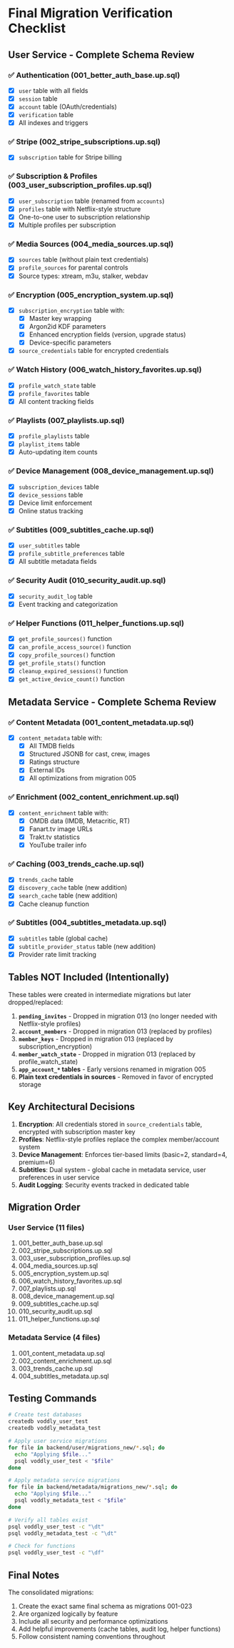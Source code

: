 # Final Migration Verification Checklist

## User Service - Complete Schema Review

### ✅ Authentication (001_better_auth_base.up.sql)
- [x] `user` table with all fields
- [x] `session` table
- [x] `account` table (OAuth/credentials)
- [x] `verification` table
- [x] All indexes and triggers

### ✅ Stripe (002_stripe_subscriptions.up.sql)
- [x] `subscription` table for Stripe billing

### ✅ Subscription & Profiles (003_user_subscription_profiles.up.sql)
- [x] `user_subscription` table (renamed from `accounts`)
- [x] `profiles` table with Netflix-style structure
- [x] One-to-one user to subscription relationship
- [x] Multiple profiles per subscription

### ✅ Media Sources (004_media_sources.up.sql)
- [x] `sources` table (without plain text credentials)
- [x] `profile_sources` for parental controls
- [x] Source types: xtream, m3u, stalker, webdav

### ✅ Encryption (005_encryption_system.up.sql)
- [x] `subscription_encryption` table with:
  - [x] Master key wrapping
  - [x] Argon2id KDF parameters
  - [x] Enhanced encryption fields (version, upgrade status)
  - [x] Device-specific parameters
- [x] `source_credentials` table for encrypted credentials

### ✅ Watch History (006_watch_history_favorites.up.sql)
- [x] `profile_watch_state` table
- [x] `profile_favorites` table
- [x] All content tracking fields

### ✅ Playlists (007_playlists.up.sql)
- [x] `profile_playlists` table
- [x] `playlist_items` table
- [x] Auto-updating item counts

### ✅ Device Management (008_device_management.up.sql)
- [x] `subscription_devices` table
- [x] `device_sessions` table
- [x] Device limit enforcement
- [x] Online status tracking

### ✅ Subtitles (009_subtitles_cache.up.sql)
- [x] `user_subtitles` table
- [x] `profile_subtitle_preferences` table
- [x] All subtitle metadata fields

### ✅ Security Audit (010_security_audit.up.sql)
- [x] `security_audit_log` table
- [x] Event tracking and categorization

### ✅ Helper Functions (011_helper_functions.up.sql)
- [x] `get_profile_sources()` function
- [x] `can_profile_access_source()` function
- [x] `copy_profile_sources()` function
- [x] `get_profile_stats()` function
- [x] `cleanup_expired_sessions()` function
- [x] `get_active_device_count()` function

## Metadata Service - Complete Schema Review

### ✅ Content Metadata (001_content_metadata.up.sql)
- [x] `content_metadata` table with:
  - [x] All TMDB fields
  - [x] Structured JSONB for cast, crew, images
  - [x] Ratings structure
  - [x] External IDs
  - [x] All optimizations from migration 005

### ✅ Enrichment (002_content_enrichment.up.sql)
- [x] `content_enrichment` table with:
  - [x] OMDB data (IMDB, Metacritic, RT)
  - [x] Fanart.tv image URLs
  - [x] Trakt.tv statistics
  - [x] YouTube trailer info

### ✅ Caching (003_trends_cache.up.sql)
- [x] `trends_cache` table
- [x] `discovery_cache` table (new addition)
- [x] `search_cache` table (new addition)
- [x] Cache cleanup function

### ✅ Subtitles (004_subtitles_metadata.up.sql)
- [x] `subtitles` table (global cache)
- [x] `subtitle_provider_status` table (new addition)
- [x] Provider rate limit tracking

## Tables NOT Included (Intentionally)

These tables were created in intermediate migrations but later dropped/replaced:

1. **`pending_invites`** - Dropped in migration 013 (no longer needed with Netflix-style profiles)
2. **`account_members`** - Dropped in migration 013 (replaced by profiles)
3. **`member_keys`** - Dropped in migration 013 (replaced by subscription_encryption)
4. **`member_watch_state`** - Dropped in migration 013 (replaced by profile_watch_state)
5. **`app_account_*` tables** - Early versions renamed in migration 005
6. **Plain text credentials in sources** - Removed in favor of encrypted storage

## Key Architectural Decisions

1. **Encryption**: All credentials stored in `source_credentials` table, encrypted with subscription master key
2. **Profiles**: Netflix-style profiles replace the complex member/account system
3. **Device Management**: Enforces tier-based limits (basic=2, standard=4, premium=6)
4. **Subtitles**: Dual system - global cache in metadata service, user preferences in user service
5. **Audit Logging**: Security events tracked in dedicated table

## Migration Order

### User Service (11 files)
1. 001_better_auth_base.up.sql
2. 002_stripe_subscriptions.up.sql
3. 003_user_subscription_profiles.up.sql
4. 004_media_sources.up.sql
5. 005_encryption_system.up.sql
6. 006_watch_history_favorites.up.sql
7. 007_playlists.up.sql
8. 008_device_management.up.sql
9. 009_subtitles_cache.up.sql
10. 010_security_audit.up.sql
11. 011_helper_functions.up.sql

### Metadata Service (4 files)
1. 001_content_metadata.up.sql
2. 002_content_enrichment.up.sql
3. 003_trends_cache.up.sql
4. 004_subtitles_metadata.up.sql

## Testing Commands

```bash
# Create test databases
createdb voddly_user_test
createdb voddly_metadata_test

# Apply user service migrations
for file in backend/user/migrations_new/*.sql; do
  echo "Applying $file..."
  psql voddly_user_test < "$file"
done

# Apply metadata service migrations
for file in backend/metadata/migrations_new/*.sql; do
  echo "Applying $file..."
  psql voddly_metadata_test < "$file"
done

# Verify all tables exist
psql voddly_user_test -c "\dt"
psql voddly_metadata_test -c "\dt"

# Check for functions
psql voddly_user_test -c "\df"
```

## Final Notes

The consolidated migrations:
1. Create the exact same final schema as migrations 001-023
2. Are organized logically by feature
3. Include all security and performance optimizations
4. Add helpful improvements (cache tables, audit log, helper functions)
5. Follow consistent naming conventions throughout